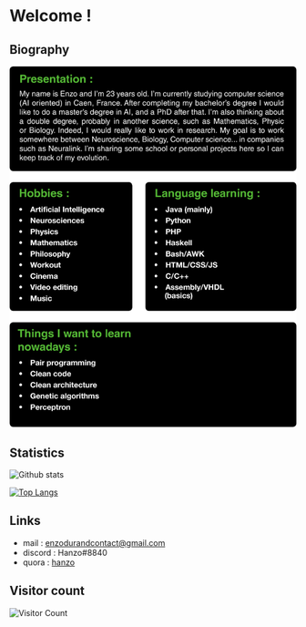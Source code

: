 # Welcome !

## Biography 

<p><img width="600" src="all.png"></p>

## Statistics 

![Github stats](https://github-readme-stats.vercel.app/api?username=hanzopgp&theme=highcontrast&show_icons=true&count_private=true&title_color=09ba00)

[![Top Langs](https://github-readme-stats.vercel.app/api/top-langs/?username=hanzopgp&layout=compact&langs_count=8&bg_color=000000&title_color=09ba00&text_color=ffffff&hide=jupyter%20notebook,TeX&card_width=445)](https://github.com/anuraghazra/github-readme-stats)

## Links 

- mail : enzodurandcontact@gmail.com
- discord : Hanzo#8840
- quora : [hanzo](https://fr.quora.com/profile/Hanzo?ch=10&share=519cf10b&srid=YhyTm) 

## Visitor count  

![Visitor Count](https://profile-counter.glitch.me/hanzopgp/count.svg)
